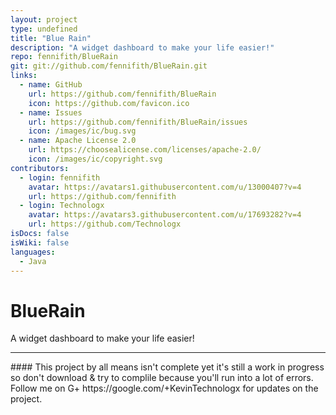 ```yaml
---
layout: project
type: undefined
title: "Blue Rain"
description: "A widget dashboard to make your life easier!"
repo: fennifith/BlueRain
git: git://github.com/fennifith/BlueRain.git
links:
  - name: GitHub
    url: https://github.com/fennifith/BlueRain
    icon: https://github.com/favicon.ico
  - name: Issues
    url: https://github.com/fennifith/BlueRain/issues
    icon: /images/ic/bug.svg
  - name: Apache License 2.0
    url: https://choosealicense.com/licenses/apache-2.0/
    icon: /images/ic/copyright.svg
contributors:
  - login: fennifith
    avatar: https://avatars1.githubusercontent.com/u/13000407?v=4
    url: https://github.com/fennifith
  - login: Technologx
    avatar: https://avatars3.githubusercontent.com/u/17693282?v=4
    url: https://github.com/Technologx
isDocs: false
isWiki: false
languages:
  - Java
---
```


# BlueRain
A widget dashboard to make your life easier!
<hr>
#### This project by all means isn't complete yet it's still a work in progress so don't download &amp; try to complile because you'll run into a lot of errors. Follow me on G+ https://google.com/+KevinTechnologx for updates on the project.
